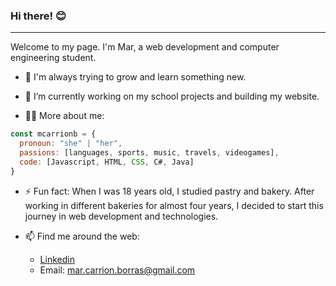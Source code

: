 ### Hi there! 😊
---
Welcome to my page. I'm Mar, a web development and computer engineering student. 



- 🌱 I'm always trying to grow and learn something new.

- 🔭 I’m currently working on my school projects and building my website.

- 👩🏻 More about me:
```js
const mcarrionb = {
  pronoun: "she" | "her",
  passions: [languages, sports, music, travels, videogames],
  code: [Javascript, HTML, CSS, C#, Java]
}
```
- ⚡ Fun fact: When I was 18 years old, I studied pastry and bakery. After working in different bakeries for almost four years, I decided to start this journey in web development and technologies.

- 📫 Find me around the web:
  - [Linkedin](https://www.linkedin.com/in/mar-carrion-borras)
  - Email: mar.carrion.borras@gmail.com

 

<!--
**mcarrionb/mcarrionb** is a ✨ _special_ ✨ repository because its `README.md` (this file) appears on your GitHub profile.

Here are some ideas to get you started:

- 🔭 I’m currently working on ...
- 🌱 I’m currently learning ...
- 👯 I’m looking to collaborate on ...
- 🤔 I’m looking for help with ...
- 💬 Ask me about ...
- 📫 How to reach me: ...
- 😄 Pronouns: ...
- ⚡ Fun fact: ...
-->
